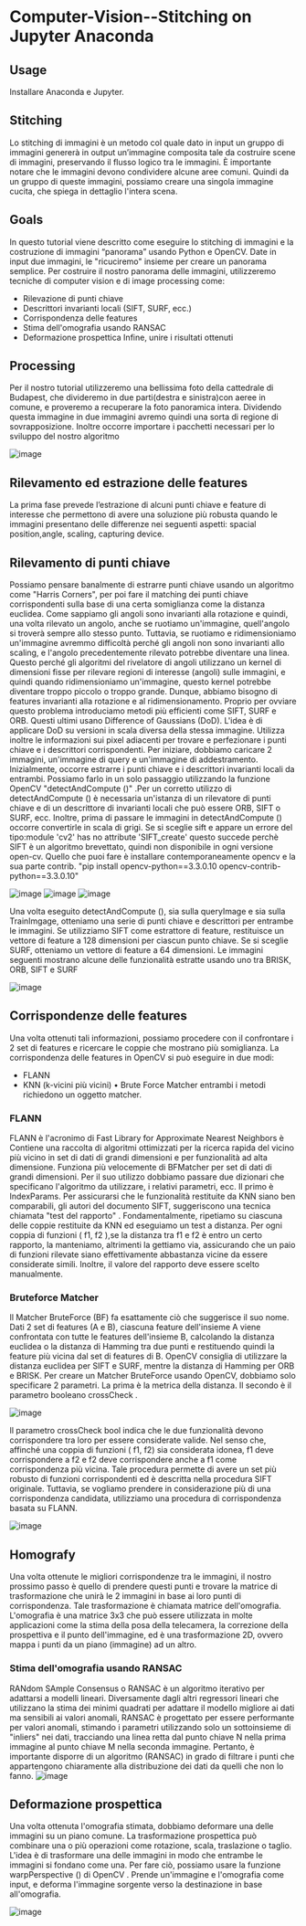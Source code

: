 # Computer-Vision--Stitching on Jupyter Anaconda

## Usage
Installare Anaconda e Jupyter.

## Stitching
Lo stitching di immagini è un metodo col quale dato in input un gruppo di immagini genererà in output un’immagine composita tale da costruire scene di immagini, preservando il flusso logico tra le immagini. È importante notare che le immagini devono condividere alcune aree comuni. Quindi da un gruppo di queste
immagini, possiamo creare una singola immagine cucita, che spiega in dettaglio l'intera scena.

## Goals

In questo tutorial viene descritto come eseguire lo stitching di immagini e la costruzione di immagini “panorama” usando Python e OpenCV. Date in input due immagini, le "ricuciremo" insieme per creare un panorama semplice. Per costruire il nostro panorama delle immagini, utilizzeremo tecniche di computer vision e di image processing come:
* Rilevazione di punti chiave
* Descrittori invarianti locali (SIFT, SURF, ecc.)
* Corrispondenza delle features
* Stima dell'omografia usando RANSAC
* Deformazione prospettica
Infine, unire i risultati ottenuti

## Processing
Per il nostro tutorial utilizzeremo una bellissima foto della cattedrale di Budapest, che divideremo in due parti(destra e sinistra)con aeree in comune, e proveremo a recuperare la foto panoramica intera. Dividendo questa immagine in due immagini avremo quindi una sorta di regione di sovrapposizione. 
Inoltre occorre importare i pacchetti necessari per lo sviluppo del nostro algoritmo

![image](https://user-images.githubusercontent.com/48923975/114034947-f34ad100-987e-11eb-929d-e290ab226e12.png)

## Rilevamento ed estrazione delle features
La prima fase prevede l’estrazione di alcuni punti chiave e feature di interesse che permettono di avere una soluzione più robusta quando le immagini presentano delle differenze nei seguenti aspetti: spacial position,angle, scaling, capturing device.

## Rilevamento di punti chiave
Possiamo pensare banalmente di estrarre punti chiave usando un algoritmo come "Harris Corners", per poi fare il matching dei punti chiave corrispondenti sulla base di una certa somiglianza come la distanza euclidea. Come sappiamo gli angoli sono invarianti alla rotazione e quindi, una volta rilevato un angolo, anche se ruotiamo
un'immagine, quell'angolo si troverà sempre allo stesso punto. Tuttavia, se ruotiamo e ridimensioniamo un'immagine avremmo difficoltà perché gli angoli non sono invarianti allo scaling, e l'angolo precedentemente rilevato potrebbe diventare una linea. Questo perché gli algoritmi del rivelatore di angoli utilizzano un kernel di dimensioni fisse per rilevare regioni di interesse (angoli) sulle immagini, e quindi quando ridimensioniamo un'immagine, questo kernel potrebbe diventare troppo piccolo o troppo grande.
Dunque, abbiamo bisogno di features invarianti alla rotazione e al ridimensionamento. Proprio per ovviare questo problema introduciamo metodi più efficienti come SIFT, SURF e ORB. Questi ultimi usano Difference of Gaussians (DoD). L'idea è di applicare DoD su versioni in scala diversa della stessa immagine. Utilizza inoltre
le informazioni sui pixel adiacenti per trovare e perfezionare i punti chiave e i descrittori corrispondenti. Per iniziare, dobbiamo caricare 2 immagini, un'immagine di query e un'immagine di addestramento. Inizialmente, occorre estrarre i punti chiave e i descrittori invarianti locali da entrambi. Possiamo farlo in un solo
passaggio utilizzando la funzione OpenCV "detectAndCompute ()" .Per un corretto utilizzo di detectAndCompute () è necessaria un'istanza di un rilevatore di punti chiave e di un descrittore di invarianti locali che può essere ORB, SIFT o SURF, ecc. Inoltre, prima di passare le immagini in detectAndCompute () occorre convertirle in scala di grigi. Se si sceglie sift e appare un errore del tipo:module 'cv2' has no attribute 'SIFT_create' questo succede perchè SIFT è un algoritmo brevettato, quindi non disponibile in ogni versione open-cv. Quello che puoi fare è installare contemporaneamente opencv e la sua parte contrib.
"pip install opencv-python==3.3.0.10 opencv-contrib-python==3.3.0.10"

![image](https://user-images.githubusercontent.com/48923975/114035479-6c4a2880-987f-11eb-914f-6cc04fe741c1.png)
![image](https://user-images.githubusercontent.com/48923975/114035547-7c620800-987f-11eb-8498-3249aad07f28.png)
![image](https://user-images.githubusercontent.com/48923975/114035638-926fc880-987f-11eb-86c5-20f7899e350f.png)

Una volta eseguito detectAndCompute (), sia sulla queryImage e sia sulla TrainImgage, otteniamo una serie di punti chiave e descrittori per entrambe le immagini. Se utilizziamo SIFT come estrattore di feature, restituisce un vettore di feature a 128 dimensioni per ciascun punto chiave. Se si sceglie SURF, otteniamo un vettore di feature a 64 dimensioni. Le immagini seguenti mostrano alcune delle funzionalità estratte usando uno tra BRISK, ORB, SIFT e SURF

![image](https://user-images.githubusercontent.com/48923975/114036443-5e48d780-9880-11eb-99b1-87b97ad01489.png)

## Corrispondenze delle features
Una volta ottenuti tali informazioni, possiamo procedere con il confrontare i 2 set di features e ricercare le coppie che mostrano più somiglianza. La corrispondenza delle features in OpenCV si può eseguire in due modi: 
* FLANN  
* KNN (k-vicini più vicini) • Brute Force Matcher entrambi i metodi richiedono un oggetto matcher.

### FLANN
FLANN è l'acronimo di Fast Library for Approximate Nearest Neighbors è Contiene una raccolta di algoritmi ottimizzati per la ricerca rapida del vicino più vicino in set di dati di grandi dimensioni e per funzionalità ad alta dimensione. Funziona più velocemente di BFMatcher per set di dati di grandi dimensioni. Per il suo utilizzo
dobbiamo passare due dizionari che specificano l'algoritmo da utilizzare, i relativi parametri, ecc. Il primo è IndexParams. Per assicurarsi che le funzionalità restituite da KNN siano ben comparabili, gli autori del documento SIFT, suggeriscono una tecnica chiamata "test del rapporto" . Fondamentalmente, ripetiamo su ciascuna delle coppie restituite da KNN ed eseguiamo un test a distanza. Per ogni coppia di funzioni ( f1, f2 ),se la distanza tra f1 e f2 è entro un certo rapporto, la manteniamo, altrimenti la gettiamo via, assicurando che un paio di funzioni rilevate siano effettivamente abbastanza vicine da essere considerate simili. Inoltre, il valore del rapporto deve essere scelto manualmente.

### Bruteforce Matcher
Il Matcher BruteForce (BF) fa esattamente ciò che suggerisce il suo nome. Dati 2 set di features (A e B), ciascuna feature dell'insieme A viene confrontata con tutte le features dell'insieme B, calcolando la distanza euclidea o la distanza di Hamming tra due punti e restituendo quindi la feature più vicina dal set di features di B. OpenCV consiglia di utilizzare la distanza euclidea per SIFT e SURF, mentre la distanza di Hamming per ORB e BRISK. Per creare un Matcher BruteForce usando OpenCV, dobbiamo solo specificare 2 parametri. La prima è la metrica della distanza. Il secondo è il parametro booleano crossCheck .

![image](https://user-images.githubusercontent.com/48923975/114036894-be3f7e00-9880-11eb-8043-ea5cf1abf2f7.png)

Il parametro crossCheck bool indica che le due funzionalità devono corrispondere tra loro per essere considerate valide. Nel senso che, affinché una coppia di funzioni ( f1, f2) sia considerata idonea, f1 deve corrispondere a f2 e f2 deve corrispondere anche a f1 come corrispondenza più vicina. Tale procedura permette di avere un set più robusto di funzioni corrispondenti ed è descritta nella procedura SIFT originale. Tuttavia, se vogliamo prendere in considerazione più di una corrispondenza candidata, utilizziamo una
procedura di corrispondenza basata su FLANN.

![image](https://user-images.githubusercontent.com/48923975/114037301-2726f600-9881-11eb-8888-9f2987aba014.png)

## Homografy
Una volta ottenute le migliori corrispondenze tra le immagini, il nostro prossimo passo è quello di prendere questi punti e trovare la matrice di trasformazione che unirà le 2 immagini in base ai loro punti di corrispondenza. Tale trasformazione è chiamata matrice dell'omografia. L'omografia è una matrice 3x3 che può essere utilizzata in molte applicazioni come la stima della posa della telecamera, la correzione della prospettiva e il punto dell'immagine, ed è una trasformazione 2D, ovvero mappa i punti da un piano (immagine) ad un altro.

### Stima dell'omografia usando RANSAC
RANdom SAmple Consensus o RANSAC è un algoritmo iterativo per adattarsi a modelli lineari. Diversamente dagli altri regressori lineari che utilizzano la stima dei minimi quadrati per adattare il modello migliore ai dati ma sensibili ai valori anomali, RANSAC è progettato per essere performante per valori anomali, stimando i parametri utilizzando solo un sottoinsieme di "inliers" nei dati, tracciando una linea retta dal punto chiave N nella prima immagine al punto chiave M nella seconda immagine. Pertanto, è importante disporre di un algoritmo (RANSAC) in grado di filtrare i punti che appartengono chiaramente alla distribuzione dei dati da quelli che non lo fanno.
![image](https://user-images.githubusercontent.com/48923975/114038387-204cb300-9882-11eb-8417-1a7c54b4c426.png)

## Deformazione prospettica
Una volta ottenuta l'omografia stimata, dobbiamo deformare una delle immagini su un piano comune. La trasformazione prospettica può combinare una o più operazioni come rotazione, scala, traslazione o taglio. L'idea è di trasformare una delle immagini in modo che entrambe le immagini si fondano come una. Per fare ciò, possiamo usare la funzione warpPerspective () di OpenCV . Prende un'immagine e l'omografia come input, e deforma l'immagine sorgente verso la destinazione in base all'omografia.

![image](https://user-images.githubusercontent.com/48923975/114038533-3eb2ae80-9882-11eb-8a23-525e354e47b9.png)

